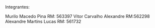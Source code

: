 Integrantes:

Murilo Macedo Pina RM: 563397
Vitor Carvalho Alexandre RM:562298
Alexandre Martins Lucas RM: 561732